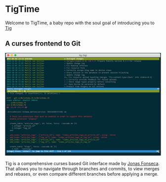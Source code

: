 # TigTime

Welcome to TigTime, 
a baby repo with the soul goal of introducing you to
[Tig](https://jonas.github.io/tig/)

## A curses frontend to Git

![An image demonstating tig in terminal action](./tigEx.png)

Tig is a comprehensive curses based Git interface made by [Jonas Fonseca](https://github.com/jonas). 
That allows you to navigate through branches and commits, to view merges and rebases, or even compare different branches before applying a merge.

